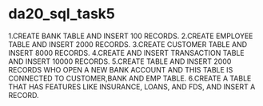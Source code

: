 # da20_sql_task5
1.CREATE BANK TABLE AND INSERT 100 RECORDS.
2.CREATE EMPLOYEE TABLE AND INSERT 2000 RECORDS.
3.CREATE CUSTOMER TABLE AND INSERT 8000 RECORDS.
4.CREATE AND INSERT TRANSACTION TABLE AND INSERT 10000 RECORDS.
5.CREATE TABLE AND INSERT 2000 RECORDS WHO OPEN A NEW BANK ACCOUNT AND THIS TABLE IS CONNECTED TO CUSTOMER,BANK AND EMP TABLE.
6.CREATE A TABLE THAT HAS FEATURES LIKE INSURANCE, LOANS, AND FDS, AND INSERT A RECORD.
